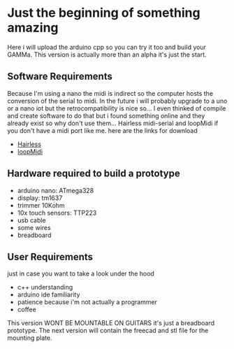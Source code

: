 # Just the beginning of something amazing
Here i will upload the arduino cpp so you can try it too and build your GAMMa.
This version is actually more than an alpha it's just the start.
## Software Requirements
Because I'm using a nano the midi is indirect so the computer hosts the conversion of the serial to midi. In the future i will probably upgrade to a uno or a nano iot but the retrocompatibility is nice so... I even thinked of compile and create software to do that but i found something online and they already exist so why don't use them... Hairless midi-serial and loopMidi if you don't have a midi port like me.
here are the links for download
- [Hairless](https://projectgus.github.io/hairless-midiserial/)
- [loopMidi](https://www.tobias-erichsen.de/software/loopmidi.html)
## Hardware required to build a prototype
- arduino nano: ATmega328
- display: tm1637
- trimmer 10Kohm
- 10x touch sensors: TTP223
- usb cable
- some wires
- breadboard
## User Requirements
just in case you want to take a look under the hood
- c++ understanding
- arduino ide familiarity
- patience because i'm not actually a programmer
- coffee

This version WONT BE MOUNTABLE ON GUITARS it's just a breadboard prototype. The next version will contain the freecad and stl file for the mounting plate.

